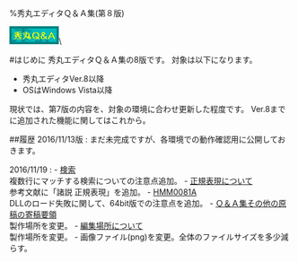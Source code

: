 %秀丸エディタＱ＆Ａ集(第８版)



![Hidemaru Q and A](hide_by2.png)\


#はじめに
秀丸エディタＱ＆Ａ集の8版です。
対象は以下になります。

-   秀丸エディタVer.8以降
-   OSはWindows Vista以降

現状では、第7版の内容を、対象の環境に合わせ更新した程度です。
Ver.8までに追加された機能に関してはこれから。

##履歴
2016/11/13版
:    まだ未完成ですが、各環境での動作確認用に公開しておきます。


2016/11/19
:   -   [検索](./2_find.html)\
        複数行にマッチする検索についての注意点追加。
    -   [正規表現について](./4_regular.html)\
        参考文献に「諸説 正規表現」を追加。
    -   [HMM0081A](./HMM0081A.html)\
        DLLのロード失敗に関して、64bit版での注意点を追加。
    -   [Ｑ＆Ａ集その他の原稿の寄稿要領](./youryou.html)\
        製作場所を変更。
    -   [編集場所について](./hidpatio.html)\
        製作場所を変更。
    -   画像ファイル(png)を変更。全体のファイルサイズを多少減らす。
